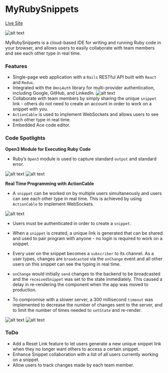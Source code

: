 # MyRubySnippets

[Live Site](https://mysterious-ridge-80923.herokuapp.com/)

![alt text](http://res.cloudinary.com/dcf4iyb6t/image/upload/v1532379887/MyRubySnippets/ReadMe/ezgif.com-video-to-gif_2.gif)

MyRubySnippets is a cloud-based IDE for writing and running Ruby code in your browser, and allows users to easily collaborate with team members and see each other type in real time.

### Features
* Single-page web application with a `Rails` RESTful API built with `React` and `Redux`.
* Integrated with the `OmniAuth` library for multi-provider authentication, including Google, GitHub, and LinkedIn.
![alt text](http://res.cloudinary.com/dcf4iyb6t/image/upload/c_scale,w_450/v1532226401/MyRubySnippets/ReadMe/omniauth_login.png)
* Collaborate with team members by simply sharing the unique `snippet` link - others do not need to create an account in order to work on a snippet with you.
* `ActionCable` is used to implement WebSockets and allows users to see each other type in real time.
* Embedded Ace code editor.

### Code Spotlights

**Open3 Module for Executing Ruby Code**
* Ruby’s `Open3` module is used to capture standard `output` and standard error.

![alt text](http://res.cloudinary.com/dcf4iyb6t/image/upload/c_scale,w_525/v1532466259/MyRubySnippets/ReadMe/outputs_controller.png)
![alt text](http://res.cloudinary.com/dcf4iyb6t/image/upload/c_scale,w_600/v1532466259/MyRubySnippets/ReadMe/code_executor_rb_call.png)

**Real Time Programming with ActionCable**
* A `snippet` can be worked on by multiple users simultaneously and users can see each other type in real time. This is achieved by using `ActionCable` to implement WebSockets.

![alt text](http://res.cloudinary.com/dcf4iyb6t/image/upload/c_scale,w_550/v1532384877/MyRubySnippets/ReadMe/snippet_jsx_componendDidMount.png)

* Users must be authenticated in order to create a `snippet`. 
* When a `snippet` is created, a unique link is generated that can be shared and used to pair program with anyone - no login is required to work on a snippet.
* Every user on the snippet becomes a `subscriber` to its channel. As a user types, changes are `broadcasted` via the `onChange` event and all other users on this snippet can see the typing in real time.

* `onChange` would initially `send` changes to the backend to be broadcasted and the `receivedSnippet` was set to the state immediately. This caused a delay in re-rendering the component when the app was moved to production. 
* To compromise with a slower server, a 300 millisecond `timeout` was implemented to decrease the number of changes sent to the server, and to limit the number of times needed to `setState` and re-render.

![alt text](http://res.cloudinary.com/dcf4iyb6t/image/upload/c_scale,w_550/v1532875264/MyRubySnippets/ReadMe/snippet_jsx_handleReceiveSnippet_onChange.png)
![alt text](http://res.cloudinary.com/dcf4iyb6t/image/upload/c_scale,w_475/v1532384830/MyRubySnippets/ReadMe/snippet_channel.png)

### ToDo
* Add a Reset Link feature to let users generate a new unique snippet link when they no longer want others to access a certain snippet.
* Enhance Snippet collaboration with a list of all users currently working on a snippet.
* Allow users to track changes made by each team member.
